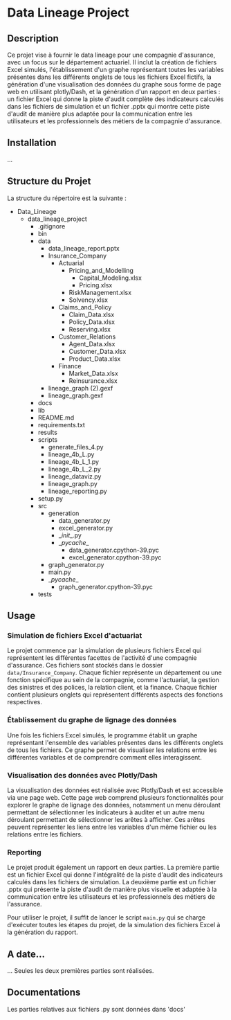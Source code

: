 # Data Lineage Project

## Description

Ce projet vise à fournir le data lineage pour une compagnie d'assurance, avec un focus sur le département actuariel. Il inclut la création de fichiers Excel simulés, l'établissement d'un graphe représentant toutes les variables présentes dans les différents onglets de tous les fichiers Excel fictifs, la génération d'une visualisation des données du graphe sous forme de page web en utilisant plotly/Dash, et la génération d'un rapport en deux parties : un fichier Excel qui donne la piste d'audit complète des indicateurs calculés dans les fichiers de simulation et un fichier .pptx qui montre cette piste d'audit de manière plus adaptée pour la communication entre les utilisateurs et les professionnels des métiers de la compagnie d'assurance.

## Installation
...

## Structure du Projet

La structure du répertoire est la suivante :

- Data_Lineage
	- data_lineage_project
		- .gitignore
		- bin
		- data
			- data_lineage_report.pptx
			- Insurance_Company
				- Actuarial
					- Pricing_and_Modelling
						- Capital_Modeling.xlsx
						- Pricing.xlsx
					- RiskManagement.xlsx
					- Solvency.xlsx
				- Claims_and_Policy
					- Claim_Data.xlsx
					- Policy_Data.xlsx
					- Reserving.xlsx
				- Customer_Relations
					- Agent_Data.xlsx
					- Customer_Data.xlsx
					- Product_Data.xlsx
				- Finance
					- Market_Data.xlsx
					- Reinsurance.xlsx
			- lineage_graph (2).gexf
			- lineage_graph.gexf
		- docs
		- lib
		- README.md
		- requirements.txt
		- results
		- scripts
			- generate_files_4.py
			- lineage_4b_L.py
			- lineage_4b_L_1.py
			- lineage_4b_L_2.py
			- lineage_dataviz.py
			- lineage_graph.py
			- lineage_reporting.py
		- setup.py
		- src
			- generation
				- data_generator.py
				- excel_generator.py
				- \__init__.py
				- \__pycache__
					- data_generator.cpython-39.pyc
					- excel_generator.cpython-39.pyc
			- graph_generator.py
			- main.py
			- \__pycache__
				- graph_generator.cpython-39.pyc
		- tests

## Usage

### Simulation de fichiers Excel d'actuariat

Le projet commence par la simulation de plusieurs fichiers Excel qui représentent les différentes facettes de l'activité d'une compagnie d'assurance. Ces fichiers sont stockés dans le dossier `data/Insurance_Company`. Chaque fichier représente un département ou une fonction spécifique au sein de la compagnie, comme l'actuariat, la gestion des sinistres et des polices, la relation client, et la finance. Chaque fichier contient plusieurs onglets qui représentent différents aspects des fonctions respectives.

### Établissement du graphe de lignage des données

Une fois les fichiers Excel simulés, le programme établit un graphe représentant l'ensemble des variables présentes dans les différents onglets de tous les fichiers. Ce graphe permet de visualiser les relations entre les différentes variables et de comprendre comment elles interagissent.

### Visualisation des données avec Plotly/Dash

La visualisation des données est réalisée avec Plotly/Dash et est accessible via une page web. Cette page web comprend plusieurs fonctionnalités pour explorer le graphe de lignage des données, notamment un menu déroulant permettant de sélectionner les indicateurs à auditer et un autre menu déroulant permettant de sélectionner les arêtes à afficher. Ces arêtes peuvent représenter les liens entre les variables d'un même fichier ou les relations entre les fichiers.

### Reporting

Le projet produit également un rapport en deux parties. La première partie est un fichier Excel qui donne l'intégralité de la piste d'audit des indicateurs calculés dans les fichiers de simulation. La deuxième partie est un fichier .pptx qui présente la piste d'audit de manière plus visuelle et adaptée à la communication entre les utilisateurs et les professionnels des métiers de l'assurance.

Pour utiliser le projet, il suffit de lancer le script `main.py` qui se charge d'exécuter toutes les étapes du projet, de la simulation des fichiers Excel à la génération du rapport.


## A date...

... Seules les deux premières parties sont réalisées.


## Documentations

Les parties relatives aux fichiers .py sont données dans 'docs'
